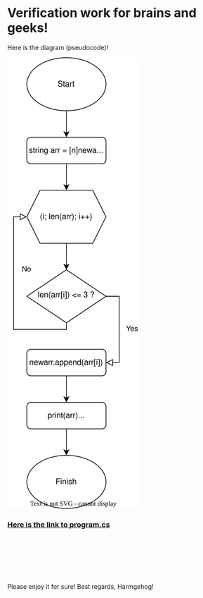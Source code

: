 # Verification work for brains and geeks!

Here is the diagram (pseudocode)!

![diag](./verificationwork.drawio.svg)

### [Here is the link to program.cs](./Program.cs)



<br><br><br>
---
Please enjoy it for sure! Best regards, Harmgehog!